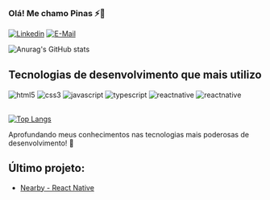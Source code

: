 
### Olá! Me chamo Pinas ⚡🚀

[![Linkedin](https://img.shields.io/badge/LinkedIn-0077B5?style=for-the-badge&logo=linkedin&logoColor=white)](https://www.linkedin.com/in/jo%C3%A3o-pedro-lopes-pinas-564432268?utm_source=share&utm_campaign=share_via&utm_content=profile&utm_medium=ios_app)
[![E-Mail](https://img.shields.io/badge/Gmail-D14836?style=for-the-badge&logo=gmail&logoColor=white)](mailto:pinas.joaopedro@gmail.com)

![Anurag's GitHub stats](https://github-readme-stats.vercel.app/api?username=pin4s&show_icons=true&theme=radical)



## Tecnologias de desenvolvimento que mais utilizo

<div style="display: inline_block">
    <img align="center" alt="html5" src="https://img.shields.io/badge/HTML5-E34F26?style=for-the-badge&logo=html5&logoColor=white">
    <img align="center" alt="css3" src="https://img.shields.io/badge/CSS3-1572B6?style=for-the-badge&logo=css3&logoColor=white">
    <img align="center" alt="javascript" src="https://img.shields.io/badge/JavaScript-F7DF1E?style=for-the-badge&logo=javascript&logoColor=black">
    <img align="center" alt="typescript" src="https://img.shields.io/badge/TypeScript-007ACC?style=for-the-badge&logo=typescript&logoColor=white">
    <img align="center" alt="reactnative" src="https://img.shields.io/badge/React_Native-20232A?style=for-the-badge&logo=react&logoColor=61DAFB">
    <img align="center" alt="reactnative" src="https://img.shields.io/badge/Node.js-43853D?style=for-the-badge&logo=node.js&logoColor=white">
</div><br>

[![Top Langs](https://github-readme-stats.vercel.app/api/top-langs/?username=pin4s&layout=compact)](https://github.com/anuraghazra/github-readme-stats)

Aprofundando meus conhecimentos nas tecnologias mais poderosas de desenvolvimento! 🚀

## Último projeto:
 - [Nearby - React Native](https://github.com/Pin4s/Nearby)
